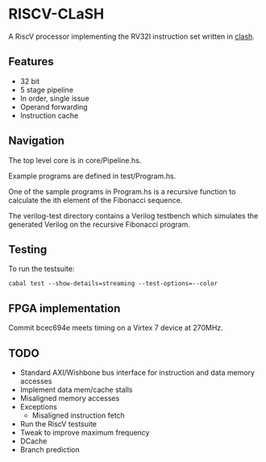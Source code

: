 # RISCV-CLaSH

A RiscV processor implementing the RV32I instruction set written in [clash](http://www.clash-lang.org/).

## Features
* 32 bit
* 5 stage pipeline
* In order, single issue
* Operand forwarding
* Instruction cache

## Navigation

The top level core is in core/Pipeline.hs.

Example programs are defined in test/Program.hs. 

One of the sample programs in Program.hs is a recursive function to calculate the ith element of the Fibonacci sequence. 

The verilog-test directory contains a Verilog testbench which simulates the generated Verilog on the recursive Fibonacci program.

## Testing

To run the testsuite:
```
cabal test --show-details=streaming --test-options=--color
```

## FPGA implementation

Commit bcec694e meets timing on a Virtex 7 device at 270MHz.

## TODO
* Standard AXI/Wishbone bus interface for instruction and data memory accesses
* Implement data mem/cache stalls
* Misaligned memory accesses
* Exceptions
    * Misaligned instruction fetch
* Run the RiscV testsuite
* Tweak to improve maximum frequency
* DCache
* Branch prediction
